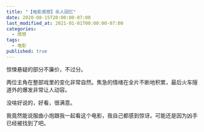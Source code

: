 ```yaml
---
title: "【电影感想】杀人回忆"
date: 2020-08-15T20:00:00-07:00
last_modified_at: 2021-01-01T00:00:00-07:00
categories:
  - 感想
tags:
  - 电影
published: true
---
```


惊悚悬疑的部分不廉价，不过分。

两位主角在整部戏里的变化非常自然。焦急的情绪在全片不断地积累，最后火车隧道外的爆发非常让人动容。

没啥好说的，好看，很满意。

我竟然能说服曲小炮跟我一起看这个电影，我自己都感到惊讶。可能还是因为凶手已经被找到了吧。
